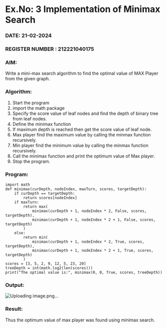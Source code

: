 # Ex.No: 3  Implementation of Minimax Search
### DATE: 21-02-2024                                                               
### REGISTER NUMBER : 212221040175
### AIM: 
Write a mini-max search algorithm to find the optimal value of MAX Player from the given graph.
### Algorithm:
1. Start the program
2. import the math package
3. Specify the score value of leaf nodes and find the depth of binary tree from leaf nodes.
4. Define the minimax function
5. If maximum depth is reached then get the score value of leaf node.
6. Max player find the maximum value by calling the minmax function recursively.
7. Min player find the minimum value by calling the minmax function recursively.
8. Call the minimax function  and print the optimum value of Max player.
9. Stop the program. 

### Program:
```
import math
def minimax(curDepth, nodeIndex, maxTurn, scores, targetDepth):
    if curDepth == targetDepth:
        return scores[nodeIndex]
    if maxTurn:
        return max(
            minimax(curDepth + 1, nodeIndex * 2, False, scores, targetDepth),
            minimax(curDepth + 1, nodeIndex * 2 + 1, False, scores, targetDepth)
        )
    else:
        return min(
            minimax(curDepth + 1, nodeIndex * 2, True, scores, targetDepth),
            minimax(curDepth + 1, nodeIndex * 2 + 1, True, scores, targetDepth)
        )
scores = [3, 5, 2, 9, 12, 5, 23, 20]
treeDepth = int(math.log2(len(scores)))
print("The optimal value is:", minimax(0, 0, True, scores, treeDepth))
```

### Output:
![Uploading image.png…]()

### Result:
Thus the optimum value of max player was found using minimax search.
